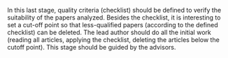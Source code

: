 In this last stage, quality criteria (checklist) should be defined to verify the suitability of the papers analyzed. Besides the checklist, it is interesting to set a cut-off point so that less-qualified papers (according to the defined checklist) can be deleted. The lead author should do all the initial work (reading all articles, applying the checklist, deleting the articles below the cutoff point). This stage should be guided by the advisors.